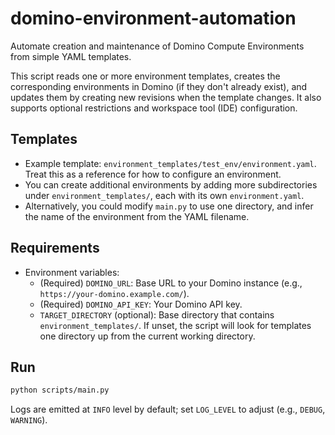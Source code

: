# domino-environment-automation

Automate creation and maintenance of Domino Compute Environments from simple YAML templates. 

This script reads one or more environment templates, creates the corresponding environments in Domino (if they don't already exist), and updates them by creating new revisions when the template changes. 
It also supports optional restrictions and workspace tool (IDE) configuration.

## Templates

- Example template: `environment_templates/test_env/environment.yaml`. Treat this as a reference for how to configure an environment.
- You can create additional environments by adding more subdirectories under `environment_templates/`, each with its own `environment.yaml`.
- Alternatively, you could modify `main.py` to use one directory, and infer the name of the environment from the YAML filename.

## Requirements

- Environment variables:
  - (Required) `DOMINO_URL`: Base URL to your Domino instance (e.g., `https://your-domino.example.com/`).
  - (Required) `DOMINO_API_KEY`: Your Domino API key.
  - `TARGET_DIRECTORY` (optional): Base directory that contains `environment_templates/`. If unset, the script will look for templates one directory up from the current working directory.

## Run

```bash
python scripts/main.py
```

Logs are emitted at `INFO` level by default; set `LOG_LEVEL` to adjust (e.g., `DEBUG`, `WARNING`).
